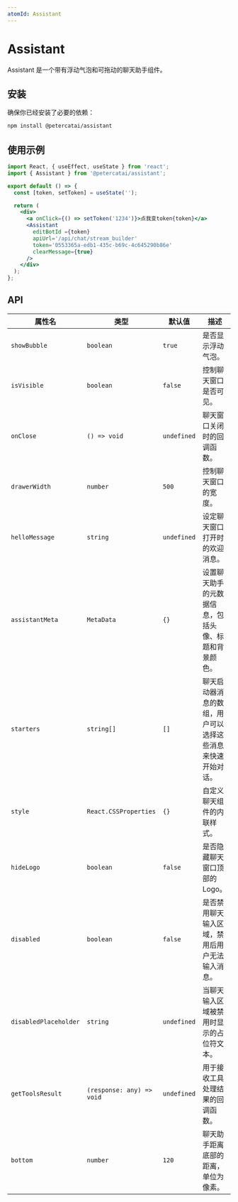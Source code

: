 ```yaml
---
atomId: Assistant
---
```


# Assistant

Assistant 是一个带有浮动气泡和可拖动的聊天助手组件。

## 安装

确保你已经安装了必要的依赖：

```bash
npm install @petercatai/assistant
```

## 使用示例

```jsx
import React, { useEffect, useState } from 'react';
import { Assistant } from '@petercatai/assistant';

export default () => {
  const [token, setToken] = useState('');

  return (
    <div>
      <a onClick={() => setToken('1234')}>点我变token{token}</a>
      <Assistant
        editBotId ={token}
        apiUrl='/api/chat/stream_builder'
        token='0553365a-edb1-435c-b69c-4c645290b86e'
        clearMessage={true}
      />
    </div>
  );
};
```
## API

| 属性名                 | 类型                      | 默认值      | 描述                                                                                 |
| ---------------------- | ------------------------- | ----------- | ------------------------------------------------------------------------------------ |
| `showBubble`           | `boolean`                 | `true`      | 是否显示浮动气泡。                                                                   |
| `isVisible`            | `boolean`                 | `false`     | 控制聊天窗口是否可见。                                                               |
| `onClose`              | `() => void`              | `undefined` | 聊天窗口关闭时的回调函数。                                                           |
| `drawerWidth`          | `number`                  | `500`       | 控制聊天窗口的宽度。                                                                 |
| `helloMessage`         | `string`                  | `undefined` | 设定聊天窗口打开时的欢迎消息。                                                       |
| `assistantMeta`        | `MetaData`                | `{}`        | 设置聊天助手的元数据信息，包括头像、标题和背景颜色。                                  |
| `starters`             | `string[]`                | `[]`        | 聊天启动器消息的数组，用户可以选择这些消息来快速开始对话。                           |
| `style`                | `React.CSSProperties`     | `{}`        | 自定义聊天组件的内联样式。                                                           |
| `hideLogo`             | `boolean`                 | `false`     | 是否隐藏聊天窗口顶部的Logo。                                                         |
| `disabled`             | `boolean`                 | `false`     | 是否禁用聊天输入区域，禁用后用户无法输入消息。                                        |
| `disabledPlaceholder`  | `string`                  | `undefined` | 当聊天输入区域被禁用时显示的占位符文本。                                             |
| `getToolsResult`       | `(response: any) => void` | `undefined` | 用于接收工具处理结果的回调函数。                                                     |
| `bottom` | `number` | `120` | 聊天助手距离底部的距离，单位为像素。 |